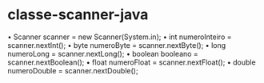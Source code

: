 
# classe-scanner-java

•	Scanner scanner = new Scanner(System.in);
•	int numeroInteiro = scanner.nextInt();
•	byte numeroByte = scanner.nextByte();
•	long numeroLong = scanner.nextLong();
•	boolean booleano = scanner.nextBoolean();
•	float numeroFloat = scanner.nextFloat();
•	double numeroDouble = scanner.nextDouble();

